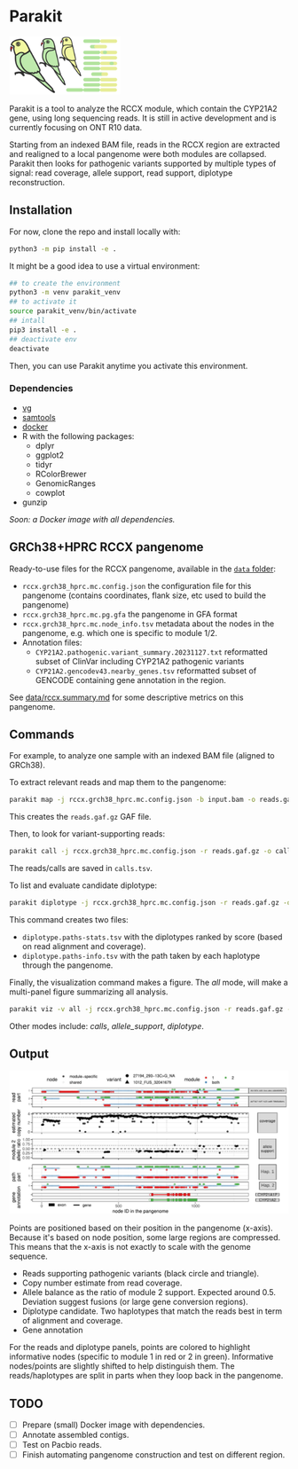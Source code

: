 # Parakit

<img src="parakit.logo.svg" width="200">

Parakit is a tool to analyze the RCCX module, which contain the CYP21A2 gene, using long sequencing reads. 
It is still in active development and is currently focusing on ONT R10 data. 

Starting from an indexed BAM file, reads in the RCCX region are extracted and realigned to a local pangenome were both modules are collapsed.
Parakit then looks for pathogenic variants supported by multiple types of signal: read coverage, allele support, read support, diplotype reconstruction. 

## Installation

For now, clone the repo and install locally with:

```sh
python3 -m pip install -e .
```

It might be a good idea to use a virtual environment:

```sh
## to create the environment
python3 -m venv parakit_venv
## to activate it
source parakit_venv/bin/activate
## intall
pip3 install -e .
## deactivate env
deactivate
```

Then, you can use Parakit anytime you activate this environment.

### Dependencies

- [vg](https://github.com/vgteam/vg)
- [samtools](https://samtools.github.io/)
- [docker](https://docs.docker.com/engine/install/)
- R with the following packages:
    - dplyr
    - ggplot2
    - tidyr
    - RColorBrewer
    - GenomicRanges
    - cowplot
- gunzip

*Soon: a Docker image with all dependencies.*

## GRCh38+HPRC RCCX pangenome

Ready-to-use files for the RCCX pangenome, available in the [`data` folder](data):

- `rccx.grch38_hprc.mc.config.json` the configuration file for this pangenome (contains coordinates, flank size, etc used to build the pangenome)
- `rccx.grch38_hprc.mc.pg.gfa` the pangenome in GFA format
- `rccx.grch38_hprc.mc.node_info.tsv` metadata about the nodes in the pangenome, e.g. which one is specific to module 1/2.
- Annotation files:
    - `CYP21A2.pathogenic.variant_summary.20231127.txt` reformatted subset of ClinVar including CYP21A2 pathogenic variants
    - `CYP21A2.gencodev43.nearby_genes.tsv` reformatted subset of GENCODE containing gene annotation in the region.

See [data/rccx.summary.md](data/rccx.summary.md) for some descriptive metrics on this pangenome.

## Commands

For example, to analyze one sample with an indexed BAM file (aligned to GRCh38).

To extract relevant reads and map them to the pangenome:

```bash
parakit map -j rccx.grch38_hprc.mc.config.json -b input.bam -o reads.gaf.gz
```

This creates the `reads.gaf.gz` GAF file.

Then, to look for variant-supporting reads:

```bash
parakit call -j rccx.grch38_hprc.mc.config.json -r reads.gaf.gz -o calls.tsv
```

The reads/calls are saved in `calls.tsv`.

To list and evaluate candidate diplotype:

```bash
parakit diplotype -j rccx.grch38_hprc.mc.config.json -r reads.gaf.gz -o diplotype
```

This command creates two files: 

- `diplotype.paths-stats.tsv` with the diplotypes ranked by score (based on read alignment and coverage).
- `diplotype.paths-info.tsv` with the path taken by each haplotype through the pangenome.

Finally, the visualization command makes a figure. 
The *all* mode, will make a multi-panel figure summarizing all analysis.

```bash
parakit viz -v all -j rccx.grch38_hprc.mc.config.json -r reads.gaf.gz -c calls.tsv -d diplotype.paths-stats.tsv -p diplotype.paths-info.tsv -o parakit.out.pdf
```

Other modes include: *calls*, *allele_support*, *diplotype*.

## Output

![](example.summary.graph.jpg)

Points are positioned based on their position in the pangenome (x-axis). 
Because it's based on node position, some large regions are compressed.
This means that the x-axis is not exactly to scale with the genome sequence.

- Reads supporting pathogenic variants (black circle and triangle).
- Copy number estimate from read coverage.
- Allele balance as the ratio of module 2 support. Expected around 0.5. Deviation suggest fusions (or large gene conversion regions).
- Diplotype candidate. Two haplotypes that match the reads best in term of alignment and coverage.
- Gene annotation

For the reads and diplotype panels, points are colored to highlight informative nodes (specific to module 1 in red or 2 in green).
Informative nodes/points are slightly shifted to help distinguish them.
The reads/haplotypes are split in parts when they loop back in the pangenome.

## TODO

- [ ] Prepare (small) Docker image with dependencies.
- [ ] Annotate assembled contigs.
- [ ] Test on Pacbio reads.
- [ ] Finish automating pangenome construction and test on different region. 
